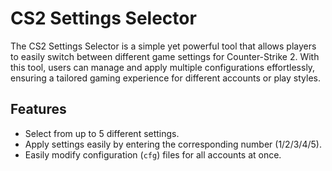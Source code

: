 # CS2 Settings Selector

The CS2 Settings Selector is a simple yet powerful tool that allows players to easily switch between different game settings for Counter-Strike 2. With this tool, users can manage and apply multiple configurations effortlessly, ensuring a tailored gaming experience for different accounts or play styles.

## Features
- Select from up to 5 different settings.
- Apply settings easily by entering the corresponding number (1/2/3/4/5).
- Easily modify configuration (`cfg`) files for all accounts at once.
